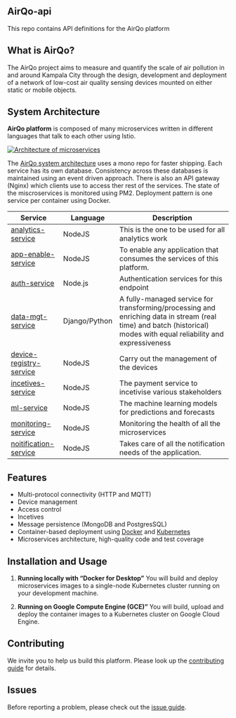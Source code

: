 ## AirQo-api
This repo contains API definitions for the AirQo platform


## What is AirQo?
The AirQo project aims to measure and quantify the scale of air pollution in and around Kampala City through the design, development and deployment of a network of low-cost air quality sensing devices mounted on either static or mobile objects.

## System Architecture

**AirQo platform** is composed of many microservices written in different languages that talk to each other using Istio.

[![Architecture of
microservices](./docs/img/architecture-diagram.png)](./docs/img/architecture-diagram.png)

The [AirQo system architecture](https://github.com/airqo-platform/AirQo-api/wiki/System-Architecture) uses a mono repo for faster shipping. Each service has its own database. Consistency across these databases is maintained using an event driven approach. There is also an API gateway (Nginx) which clients use to access ther rest of the services. The state of the miscroservices is monitored using PM2. Deployment pattern is one service per container using Docker.

| Service                                                 | Language      | Description                                                                                                                       |
| ----------------------------------------------------    | ------------- | --------------------------------------------------------------------------------------------------------------------------------- |
| [analytics-service](./src/analytics-service)            | NodeJS        | This is the one to be used for all analytics work                                                           |
| [app-enable-service](./src/app-enable-service)          | NodeJS        | To enable any application that consumes the services of this platform.                        |
| [auth-service](./src/auth-service)                      | Node.js       | Authentication services for this endpoint |
| [data-mgt-service](./src/data-mgt-service)              | Django/Python | A fully-managed service for transforming/processing and enriching data in stream (real time) and batch (historical) modes with equal reliability and expressiveness                                    |
| [device-registry-service](./src/device-registry-service)| NodeJS        | Carry out the management of the devices                                 |
| [incetives-service](./src/incetives-service)            | NodeJS        | The payment service to incetivise various stakeholders                                                                                 |
| [ml-service](./src/ml-service)                          | NodeJS        | The machine learning models for predictions and forecasts                            |
| [monitoring-service](./src/monitoring-service)          | NodeJS        | Monitoring the health of all the microservices                                                                  |
| [noitification-service](./src/notification-service)     | NodeJS        | Takes care of all the notification needs of the application.                                                                                   |
                                           

## Features
- Multi-protocol connectivity (HTTP and MQTT)
- Device management
- Access control
- Incetives
- Message persistence (MongoDB and PostgresSQL)
- Container-based deployment using [Docker](https://www.docker.com/) and [Kubernetes](https://kubernetes.io/)
- Microservices architecture, high-quality code and test coverage

## Installation and Usage

1. **Running locally with “Docker for Desktop”** You will build and deploy microservices images to a single-node Kubernetes cluster running on your development machine.

2. **Running on Google Compute Engine (GCE)”** You will build, upload and deploy the container images to a Kubernetes cluster on Google Cloud Engine.


## Contributing
We invite you to help us build this platform. Please look up the [contributing guide](https://github.com/airqo-platform/AirQo-api/wiki/Coding-Guidelines) for details.

## Issues
Before reporting a problem, please check out the [issue guide](https://github.com/airqo-platform/AirQo-api/wiki/Coding-Guidelines).
